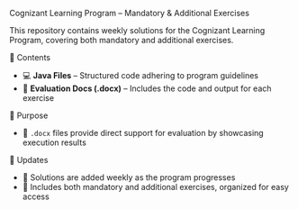  Cognizant Learning Program – Mandatory & Additional Exercises

This repository contains weekly solutions for the Cognizant Learning Program, covering both mandatory and additional exercises.

 📂 Contents

- 💻 **Java Files** – Structured code adhering to program guidelines  
- 📝 **Evaluation Docs (.docx)** – Includes the code and output for each exercise

 🎯 Purpose

- 🧪 `.docx` files provide direct support for evaluation by showcasing execution results

 🔄 Updates

- 📅 Solutions are added weekly as the program progresses
- 🧩 Includes both mandatory and additional exercises, organized for easy access

